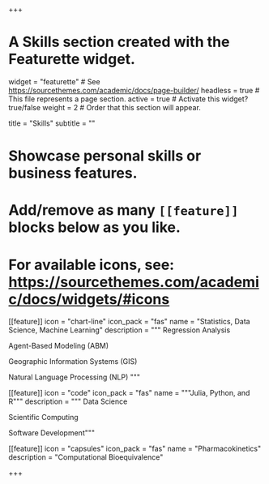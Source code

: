 +++
# A Skills section created with the Featurette widget.
widget = "featurette"  # See https://sourcethemes.com/academic/docs/page-builder/
headless = true  # This file represents a page section.
active = true  # Activate this widget? true/false
weight = 2  # Order that this section will appear.

title = "Skills"
subtitle = ""

# Showcase personal skills or business features.
# 
# Add/remove as many `[[feature]]` blocks below as you like.
# 
# For available icons, see: https://sourcethemes.com/academic/docs/widgets/#icons

[[feature]]
  icon = "chart-line"
  icon_pack = "fas"
  name = "Statistics, Data Science, Machine Learning"
  description = """
  Regression Analysis

  Agent-Based Modeling (ABM)

  Geographic Information Systems (GIS)

  Natural Language Processing (NLP)
  """

[[feature]]
  icon = "code"
  icon_pack = "fas"
  name = """Julia, Python, and R"""
  description = """
  Data Science

  Scientific Computing

  Software Development"""

[[feature]]
  icon = "capsules"
  icon_pack = "fas"
  name = "Pharmacokinetics"
  description = "Computational Bioequivalence"

+++
